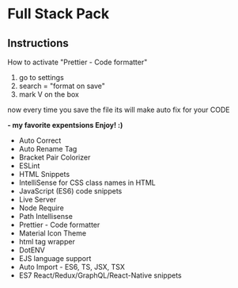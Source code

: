 # Full Stack Pack

## Instructions

How to activate "Prettier - Code formatter"

1. go to settings
2. search = "format on save"
3. mark V on the box

now every time you save the file its will make auto fix for your CODE

**- my favorite expentsions Enjoy! :)**

- Auto Correct
- Auto Rename Tag
- Bracket Pair Colorizer
- ESLint
- HTML Snippets
- IntelliSense for CSS class names in HTML
- JavaScript (ES6) code snippets
- Live Server
- Node Require
- Path Intellisense
- Prettier - Code formatter
- Material Icon Theme
- html tag wrapper
- DotENV
- EJS language support
- Auto Import - ES6, TS, JSX, TSX
- ES7 React/Redux/GraphQL/React-Native snippets
